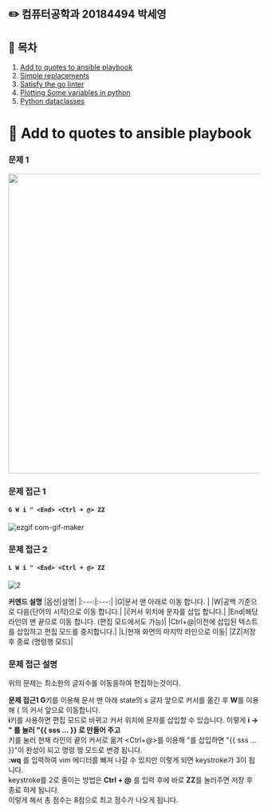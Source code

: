 ## :pencil2: 컴퓨터공학과 20184494 박세영

## :paperclip: 목차

1. [Add to quotes to ansible playbook](https://github.com/sey2/VimGolf/blob/master/README.md#crescent_moon-add-to-quotes-to-ansible-playbook)
2. [Simple replacements]()
3. [Satisfy the go linter]()
4. [Plotting Some variables in python]()
5. [Python dataclasses]()

# :crescent_moon: Add to quotes to ansible playbook
### 문제 1 <br>
<img src = "https://user-images.githubusercontent.com/54762273/143408719-6d1b996b-7b3c-4fa6-833b-5e75536750d1.PNG" width="600" hegiht="600" /> <br>

### 문제 접근 1 <br>
#### ``G W i " <End> <Ctrl + @> ZZ ``  <br> 

![ezgif com-gif-maker](https://user-images.githubusercontent.com/54762273/143416276-15f395c6-d9ba-42bd-b92d-6a5861868532.gif)



### 문제 접근 2 <br>
#### ``L W i " <End> <Ctrl + @> ZZ`` <br>

![2](https://user-images.githubusercontent.com/54762273/143417923-cec4761a-4a9c-43bb-b188-62ab3e4a260b.gif)

**커멘드 설명** 
|옵션|설명|
|:---:|:---:|
|G|문서 맨 아래로 이동 합니다. |
|W|공백 기준으로 다음(단어의 시작)으로 이동 합니다.|
|i|커서 위치에 문자를 삽입 합니다.|
|End|해당 라인의 맨 끝으로 이동 합니다. (편집 모드에서도 가능)|
|Ctrl+@|이전에 삽입된 텍스트를 삽입하고 편집 모드를 중지합니다.|
|L|현재 화면의 마지막 라인으로 이동|
|ZZ|저장 후 종료 (명령행 모드)|

<h3> 문제 접근 설명 </h3>
위의 문제는 최소한의 글자수롤 이동을하여 편집하는것이다. 

**문제 접근1 G**키를 이용해 문서 맨 아래 state의 s 글자 앞으로 커서를 옮긴 후 **W**를 이용해 { 의 커서 앞으로 이동합니다. <br>
**i**키를 사용하면 편집 모드로 바뀌고 커서 위치에 문자를 삽입할 수 있습니다. 이렇게 **i -> " 를 눌러 "{{ sss ... }} 로 만들어 주고** <br> 
<End> 키를 눌러 현재 라인의 끝의 커서로 옮겨 <Ctrl+@>를 이용해 "를 삽입하면 "{{ sss ... }}"이 완성이 되고 명령 행 모드로 변경 됩니다. <br>
**:wq** 를 입력하여 vim 에디터를 빠져 나갈 수 있지만 이렇게 되면 keystroke가 3이 됩니다. <br>
keystroke를 2로 줄이는 방법은 **Ctrl + @** 를 입력 후에 바로 **ZZ**를 눌러주면 저장 후 종료 하게 됩니다. <br>
이렇게 해서 총 점수는 8점으로 최고 점수가 나오게 됩니다.
 
